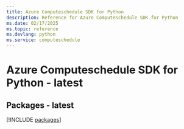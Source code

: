 ```yaml
---
title: Azure Computeschedule SDK for Python
description: Reference for Azure Computeschedule SDK for Python
ms.date: 02/17/2025
ms.topic: reference
ms.devlang: python
ms.service: computeschedule
---
```

# Azure Computeschedule SDK for Python - latest
## Packages - latest
[!INCLUDE [packages](computeschedule-index.md)]